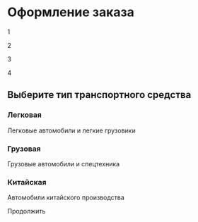 # Оформление заказа

1

2

3

4

## Выберите тип транспортного средства

### Легковая

Легковые автомобили и легкие грузовики

### Грузовая

Грузовые автомобили и спецтехника

### Китайская

Автомобили китайского производства

Продолжить